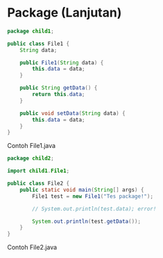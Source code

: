 # Package (Lanjutan)

<div class="grid grid-cols-2 gap-4">
<v-click>

<div>

```java
package child1;

public class File1 {
    String data;

    public File1(String data) {
        this.data = data;
    }

    public String getData() {
        return this.data;
    }

    public void setData(String data) {
        this.data = data;
    }
}
```

Contoh File1.java

</div>

<div>

```java
package child2;

import child1.File1;

public class File2 {
    public static void main(String[] args) {
        File1 test = new File1("Tes package!");

        // System.out.println(test.data); error!

        System.out.println(test.getData());
    }
}
```

Contoh File2.java

</div>

</v-click>
</div>
